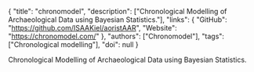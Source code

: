 {
  "title": "chronomodel",
  "description": ["Chronological Modelling of Archaeological Data using Bayesian Statistics."],
  "links": {
    "GitHub": "https://github.com/ISAAKiel/aoristAAR",
    "Website": "https://chronomodel.com/"
  },
  "authors": ["Chronomodel"],
  "tags": ["Chronological modelling"],
  "doi": null
}

<!-- Generated by csv2md.R – do not edit by hand -->

Chronological Modelling of Archaeological Data using Bayesian Statistics.